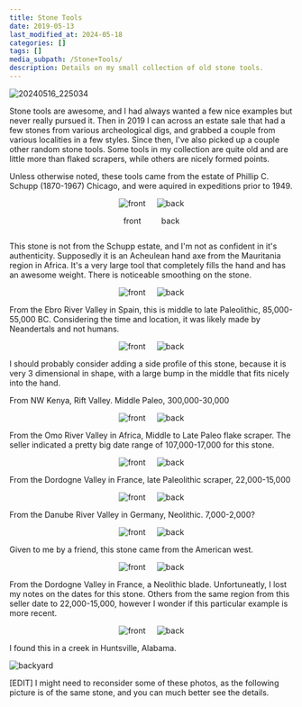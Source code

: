 ```yaml
---
title: Stone Tools
date: 2019-05-13
last_modified_at: 2024-05-18
categories: []
tags: []
media_subpath: /Stone+Tools/
description: Details on my small collection of old stone tools.
---
```


![20240516_225034](20240516_225034.jpg)

Stone tools are awesome, and I had always wanted a few nice examples but never really pursued it. Then in 2019 I can across an estate sale that had a few stones from various archeological digs, and grabbed a couple from various localities in a few styles. Since then, I've also picked up a couple other random stone tools. Some tools in my collection are quite old and are little more than flaked scrapers, while others are nicely formed points.

Unless otherwise noted, these tools came from the estate of Phillip C. Schupp (1870-1967) Chicago, and were aquired in expeditions prior to 1949.

<div style="display: flex; justify-content: center; gap: 20px; align-items: center;">
  <div>
    <img src="20240516_224016.jpg" alt="front" style="height: auto;">  
    <p style="text-align: center;">front</p>   
  </div>
  <div>
    <img src="20240516_224009.jpg" alt="back" style="height: auto;">
    <p style="text-align: center;">back</p>   
  </div>
</div>

This stone is not from the Schupp estate, and I'm not as confident in it's authenticity. Supposedly it is an Acheulean hand axe from the Mauritania region in Africa. It's a very large tool that completely fills the hand and has an awesome weight. There is noticeable smoothing on the stone. 

<!-- $90 -->

<div style="display: flex; justify-content: center; gap: 20px; align-items: center;">
  <div>
    <img src="20240516_223841.jpg" alt="front" style="height: auto;">  
  </div>
  <div>
    <img src="20240516_223848.jpg" alt="back" style="height: auto;">
  </div>
</div>

From the Ebro River Valley in Spain, this is middle to late Paleolithic, 85,000-55,000 BC. Considering the time and location, it was likely made by Neandertals and not humans.
<!-- 35 -->

<div style="display: flex; justify-content: center; gap: 20px; align-items: center;">
  <div>
    <img src="20240516_223900.jpg" alt="front" style="height: auto;">  
  </div>
  <div>
    <img src="20240516_223916.jpg" alt="back" style="height: auto;">
  </div>
</div>

I should probably consider adding a side profile of this stone, because it is very 3 dimensional in shape, with a large bump in the middle that fits nicely into the hand. 

From NW Kenya, Rift Valley. Middle Paleo, 300,000-30,000

<!-- $80 -->

<div style="display: flex; justify-content: center; gap: 20px; align-items: center;">
  <div>
    <img src="20240516_223929.jpg" alt="front" style="height: auto;">  
  </div>
  <div>
    <img src="20240516_223936.jpg" alt="back" style="height: auto;">
  </div>
</div>

From the Omo River Valley in Africa, Middle to Late Paleo flake scraper. The seller indicated a pretty big date range of 107,000-17,000 for this stone.

<!-- $30 -->

<div style="display: flex; justify-content: center; gap: 20px; align-items: center;">
  <div>
    <img src="20240516_223945.jpg" alt="front" style="height: auto;">  
  </div>
  <div>
    <img src="20240516_223951.jpg" alt="back" style="height: auto;">
  </div>
</div>

From the Dordogne Valley in France, late Paleolithic scraper, 22,000-15,000

<!-- 35 -->

<div style="display: flex; justify-content: center; gap: 20px; align-items: center;">
  <div>
    <img src="20240516_223748.jpg" alt="front" style="height: auto;">  
  </div>
  <div>
    <img src="20240516_223754.jpg" alt="back" style="height: auto;">
  </div>
</div>

From the Danube River Valley in Germany, Neolithic. 7,000-2,000?
<!-- 60 -->

<div style="display: flex; justify-content: center; gap: 20px; align-items: center;">
  <div>
    <img src="20240516_223822.jpg" alt="front" style="height: auto;">  
  </div>
  <div>
    <img src="20240516_223828.jpg" alt="back" style="height: auto;">
  </div>
</div>

Given to me by a friend, this stone came from the American west.

<div style="display: flex; justify-content: center; gap: 20px; align-items: center;">
  <div>
    <img src="20240516_223738.jpg" alt="front" style="height: auto;">  
  </div>
  <div>
    <img src="20240516_223727.jpg" alt="back" style="height: auto;">
  </div>
</div>

From the Dordogne Valley in France, a Neolithic blade. Unfortuneatly, I lost my notes on the dates for this stone. Others from the same region from this seller date to 22,000-15,000, however I wonder if this particular example is more recent.

<div style="display: flex; justify-content: center; gap: 20px; align-items: center;">
  <div>
    <img src="20240516_223812.jpg" alt="front" style="height: auto;">  
  </div>
  <div>
    <img src="20240516_223804.jpg" alt="back" style="height: auto;">
  </div>
</div>

I found this in a creek in Huntsville, Alabama. 

![backyard](backyard.PNG)

[EDIT] I might need to reconsider some of these photos, as the following picture is of the same stone, and you can much better see the details.
